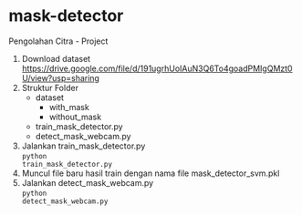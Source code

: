 # mask-detector
Pengolahan Citra - Project

1. Download dataset <br>
   https://drive.google.com/file/d/191ugrhUoIAuN3Q6To4goadPMIgQMzt0U/view?usp=sharing
3. Struktur Folder
   - dataset
     - with_mask
     - without_mask
   - train_mask_detector.py
   - detect_mask_webcam.py
4. Jalankan train_mask_detector.py
   <br><code>python train_mask_detector.py</code>
5. Muncul file baru hasil train dengan nama file mask_detector_svm.pkl
6. Jalankan detect_mask_webcam.py
   <br><code>python detect_mask_webcam.py</code>

